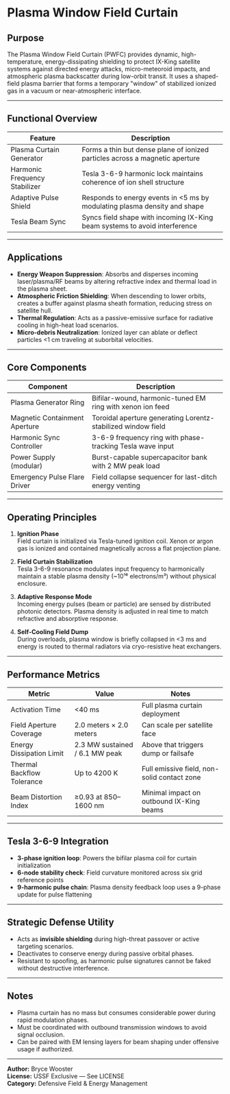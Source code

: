# Plasma Window Field Curtain

## Purpose

The Plasma Window Field Curtain (PWFC) provides dynamic, high-temperature, energy-dissipating shielding to protect IX-King satellite systems against directed energy attacks, micro-meteoroid impacts, and atmospheric plasma backscatter during low-orbit transit. It uses a shaped-field plasma barrier that forms a temporary "window" of stabilized ionized gas in a vacuum or near-atmospheric interface.

---

## Functional Overview

| Feature                      | Description                                                                 |
|------------------------------|-----------------------------------------------------------------------------|
| Plasma Curtain Generator     | Forms a thin but dense plane of ionized particles across a magnetic aperture |
| Harmonic Frequency Stabilizer| Tesla 3-6-9 harmonic lock maintains coherence of ion shell structure        |
| Adaptive Pulse Shield        | Responds to energy events in <5 ms by modulating plasma density and shape   |
| Tesla Beam Sync              | Syncs field shape with incoming IX-King beam systems to avoid interference |

---

## Applications

- **Energy Weapon Suppression**: Absorbs and disperses incoming laser/plasma/RF beams by altering refractive index and thermal load in the plasma sheet.
- **Atmospheric Friction Shielding**: When descending to lower orbits, creates a buffer against plasma sheath formation, reducing stress on satellite hull.
- **Thermal Regulation**: Acts as a passive-emissive surface for radiative cooling in high-heat load scenarios.
- **Micro-debris Neutralization**: Ionized layer can ablate or deflect particles <1 cm traveling at suborbital velocities.

---

## Core Components

| Component                      | Description                                                        |
|--------------------------------|--------------------------------------------------------------------|
| Plasma Generator Ring          | Bifilar-wound, harmonic-tuned EM ring with xenon ion feed          |
| Magnetic Containment Aperture  | Toroidal aperture generating Lorentz-stabilized window field       |
| Harmonic Sync Controller       | 3-6-9 frequency ring with phase-tracking Tesla wave input           |
| Power Supply (modular)         | Burst-capable supercapacitor bank with 2 MW peak load              |
| Emergency Pulse Flare Driver  | Field collapse sequencer for last-ditch energy venting             |

---

## Operating Principles

1. **Ignition Phase**  
   Field curtain is initialized via Tesla-tuned ignition coil. Xenon or argon gas is ionized and contained magnetically across a flat projection plane.

2. **Field Curtain Stabilization**  
   Tesla 3-6-9 resonance modulates input frequency to harmonically maintain a stable plasma density (~10¹⁶ electrons/m³) without physical enclosure.

3. **Adaptive Response Mode**  
   Incoming energy pulses (beam or particle) are sensed by distributed photonic detectors. Plasma density is adjusted in real time to match refractive and absorptive response.

4. **Self-Cooling Field Dump**  
   During overloads, plasma window is briefly collapsed in <3 ms and energy is routed to thermal radiators via cryo-resistive heat exchangers.

---

## Performance Metrics

| Metric                         | Value                            | Notes                                        |
|--------------------------------|----------------------------------|----------------------------------------------|
| Activation Time                | <40 ms                           | Full plasma curtain deployment               |
| Field Aperture Coverage        | 2.0 meters × 2.0 meters          | Can scale per satellite face                 |
| Energy Dissipation Limit       | 2.3 MW sustained / 6.1 MW peak   | Above that triggers dump or failsafe         |
| Thermal Backflow Tolerance     | Up to 4200 K                     | Full emissive field, non-solid contact zone  |
| Beam Distortion Index          | ≥0.93 at 850–1600 nm             | Minimal impact on outbound IX-King beams     |

---

## Tesla 3-6-9 Integration

- **3-phase ignition loop**: Powers the bifilar plasma coil for curtain initialization  
- **6-node stability check**: Field curvature monitored across six grid reference points  
- **9-harmonic pulse chain**: Plasma density feedback loop uses a 9-phase update for pulse flattening

---

## Strategic Defense Utility

- Acts as **invisible shielding** during high-threat passover or active targeting scenarios.  
- Deactivates to conserve energy during passive orbital phases.  
- Resistant to spoofing, as harmonic pulse signatures cannot be faked without destructive interference.

---

## Notes

- Plasma curtain has no mass but consumes considerable power during rapid modulation phases.  
- Must be coordinated with outbound transmission windows to avoid signal occlusion.  
- Can be paired with EM lensing layers for beam shaping under offensive usage if authorized.

---

**Author:** Bryce Wooster  
**License:** USSF Exclusive — See LICENSE  
**Category:** Defensive Field & Energy Management
